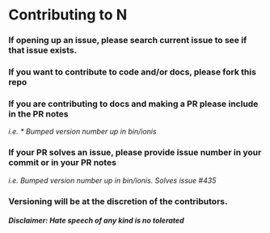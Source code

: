 # Contributing to N

### If opening up an issue, please search current issue to see if that issue exists.

### If you want to contribute to code and/or docs, please fork this repo

### If you are contributing to docs and making a PR please include in the PR notes

_i.e. * Bumped version number up in bin/ionis_

### If your PR solves an issue, please provide issue number in your commit or in your PR notes

_i.e. Bumped version number up in bin/ionis. Solves issue #435_

### Versioning will be at the discretion of the contributors.

#### _Disclaimer: Hate speech of any kind is no tolerated_